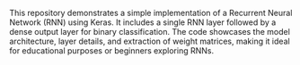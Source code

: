 This repository demonstrates a simple implementation of a Recurrent Neural Network (RNN) using Keras. It includes a single RNN layer followed by a dense output layer for binary classification. The code showcases the model architecture, layer details, and extraction of weight matrices, making it ideal for educational purposes or beginners exploring RNNs.
